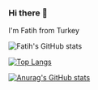 ### Hi there 👋
I'm Fatih from Turkey 

![Fatih's GitHub stats](https://github-readme-stats.vercel.app/api?username=fatihnet75&show_icons=true&theme=radical)


[![Top Langs](https://github-readme-stats.vercel.app/api/top-langs/?username=fatihnet75&layout=compact)](https://github.com/fatihnet75/github-readme-stats)


[![Anurag's GitHub stats](https://github-readme-stats.vercel.app/api?username=fatihnet75)](https://github.com/fatihnet75/github-readme-stats)

